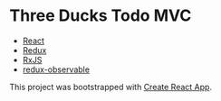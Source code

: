 # Three Ducks Todo MVC

- [React](https://github.com/facebook/react)
- [Redux](https://github.com/reactjs/redux)
- [RxJS](https://github.com/ReactiveX/rxjs)
- [redux-observable](https://github.com/redux-observable/redux-observable)

This project was bootstrapped with [Create React App](https://github.com/facebookincubator/create-react-app).